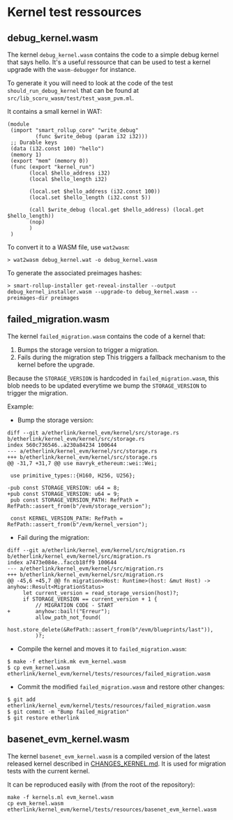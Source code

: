 # Kernel test ressources

## debug_kernel.wasm

The kernel `debug_kernel.wasm` contains the code to a simple debug kernel that says hello. It's a useful ressource that can be used to test a kernel upgrade with the `wasm-debugger` for instance.

To generate it you will need to look at the code of the test `should_run_debug_kernel` that can be found at `src/lib_scoru_wasm/test/test_wasm_pvm.ml`.

It contains a small kernel in WAT:

```
(module
 (import "smart_rollup_core" "write_debug"
         (func $write_debug (param i32 i32)))
 ;; Durable keys
 (data (i32.const 100) "hello")
 (memory 1)
 (export "mem" (memory 0))
 (func (export "kernel_run")
       (local $hello_address i32)
       (local $hello_length i32)

       (local.set $hello_address (i32.const 100))
       (local.set $hello_length (i32.const 5))

       (call $write_debug (local.get $hello_address) (local.get $hello_length))
       (nop)
       )
 )
```

To convert it to a WASM file, use `wat2wasm`:

```
> wat2wasm debug_kernel.wat -o debug_kernel.wasm
```

To generate the associated preimages hashes:

```
> smart-rollup-installer get-reveal-installer --output debug_kernel_installer.wasm --upgrade-to debug_kernel.wasm --preimages-dir preimages
```

## failed_migration.wasm

The kernel `failed_migration.wasm` contains the code of a kernel that:
1. Bumps the storage version to trigger a migration.
2. Fails during the migration step
This triggers a fallback mechanism to the kernel before the upgrade.

Because the `STORAGE_VERSION` is hardcoded in `failed_migration.wasm`, this blob
needs to be updated everytime we bump the `STORAGE_VERSION` to trigger the migration.

Example:
- Bump the storage version:
```
diff --git a/etherlink/kernel_evm/kernel/src/storage.rs b/etherlink/kernel_evm/kernel/src/storage.rs
index 560c736546..a230a84234 100644
--- a/etherlink/kernel_evm/kernel/src/storage.rs
+++ b/etherlink/kernel_evm/kernel/src/storage.rs
@@ -31,7 +31,7 @@ use mavryk_ethereum::wei::Wei;

 use primitive_types::{H160, H256, U256};

-pub const STORAGE_VERSION: u64 = 8;
+pub const STORAGE_VERSION: u64 = 9;
 pub const STORAGE_VERSION_PATH: RefPath = RefPath::assert_from(b"/evm/storage_version");

 const KERNEL_VERSION_PATH: RefPath = RefPath::assert_from(b"/evm/kernel_version");
```
- Fail during the migration:
```
diff --git a/etherlink/kernel_evm/kernel/src/migration.rs b/etherlink/kernel_evm/kernel/src/migration.rs
index a7473e084e..faccb18ff9 100644
--- a/etherlink/kernel_evm/kernel/src/migration.rs
+++ b/etherlink/kernel_evm/kernel/src/migration.rs
@@ -45,6 +45,7 @@ fn migration<Host: Runtime>(host: &mut Host) -> anyhow::Result<MigrationStatus>
     let current_version = read_storage_version(host)?;
     if STORAGE_VERSION == current_version + 1 {
         // MIGRATION CODE - START
+        anyhow::bail!("Erreur");
         allow_path_not_found(
             host.store_delete(&RefPath::assert_from(b"/evm/blueprints/last")),
         )?;
```
- Compile the kernel and moves it to `failed_migration.wasm`:
```
$ make -f etherlink.mk evm_kernel.wasm
$ cp evm_kernel.wasm etherlink/kernel_evm/kernel/tests/resources/failed_migration.wasm
```
- Commit the modified `failed_migration.wasm` and restore other changes:
```
$ git add etherlink/kernel_evm/kernel/tests/resources/failed_migration.wasm
$ git commit -m "Bump failed_migration"
$ git restore etherlink
```

## basenet_evm_kernel.wasm

The kernel `basenet_evm_kernel.wasm` is a compiled version of the latest
released kernel described in [CHANGES_KERNEL.md](../../../../CHANGES_KERNEL.md).
It is used for migration tests with the current kernel.

It can be reproduced easily with (from the root of the repository):
```
make -f kernels.ml evm_kernel.wasm
cp evm_kernel.wasm etherlink/kernel_evm/kernel/tests/resources/basenet_evm_kernel.wasm
```
